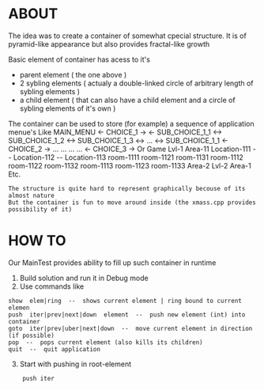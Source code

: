 ABOUT
=====

The idea was to create a container of somewhat cpecial structure.
It is of pyramid-like appearance but also provides fractal-like growth

Basic element of container has acess to it's
- parent element ( the one above )
- 2 sybling elements ( actualy a double-linked circle of arbitrary length of sybling elements )
- a child element ( that can also have a child element and a circle of sybling elements of it's own )

The container can be used to store (for example) a sequence of application menue's
Like
    MAIN_MENU
        <-   CHOICE_1  ->
            <-   SUB_CHOICE_1_1   <->   SUB_CHOICE_1_2   <->   SUB_CHOICE_1_3    <->   ...   <->   SUB_CHOICE_1_1
        <-   CHOICE_2  ->
            ...
                ...   ...   ...
        <-   CHOICE_3  ->
Or
	Game
		Lvl-1
			Area-11
				Location-111 -- Location-112 -- Location-113
					room-1111		room-1121		room-1131
					room-1112		room-1122		room-1132
					room-1113		room-1123		room-1133
			Area-2
		Lvl-2
			Area-1
Etc.

    The structure is quite hard to represent graphically becouse of its almost nature
    But the container is fun to move around inside (the xmass.cpp provides possibility of it)

HOW TO
======

Our MainTest provides ability to fill up such container in runtime

1. Build solution and run it in Debug mode
2. Use commands like
```
show  elem|ring  --  shows current element | ring bound to current elemen
push  iter|prev|next|down  element  --  push new element (int) into container 
goto  iter|prev|uber|next|down  --  move current element in direction (if possible)
pop  --  pops current element (also kills its children)
quit  --  quit application
```
3. Start with pushing in root-element
```
	push iter
```